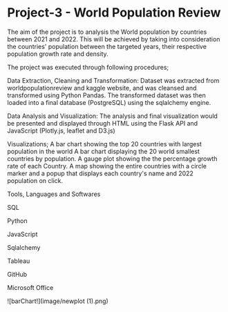 # Project-3 - World Population Review

The aim of the project is to analysis the World population by countries between 2021 and 2022. This 
will be achieved by taking into consideration the countries' population between the targeted years, 
their respective population growth rate and density.

The project was executed through following procedures;

Data Extraction, Cleaning and Transformation: Dataset was extracted from worldpopulationreview and kaggle website, and was 
cleansed and transformed using Python Pandas. The transformed dataset was then loaded into a final database (PostgreSQL) 
using the sqlalchemy engine.

Data Analysis and Visualization: The analysis and final visualization would be presented 
and displayed through HTML using the Flask API and JavaScript (Plotly.js, leaflet and D3.js)

Visualizations;
A bar chart showing the top 20 countries with largest population in the world
A bar chart displaying the 20 world smallest countries by population.
A gauge plot showing the the percentage growth rate of each Country.
A map showing the entire countries with a circle marker and a popup that displays each country's name and 2022 population on click.

Tools, Languages and Softwares

SQL

Python

JavaScript

Sqlalchemy

Tableau

GitHub

Microsoft Office



![barChart!](image/newplot (1).png)